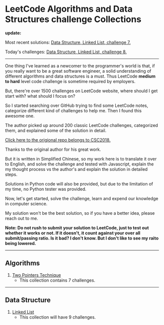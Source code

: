 # LeetCode Algorithms and Data Structures challenge Collections

**update:**

Most recent solutions: [Data Structure, Linked List, challenge 7.](data_structure/1_linked_list/linked_list.md)

Today's challenges: [Data Structure, Linked List, challenge 8.](data_structure/1_linked_list/linked_list.md)

---

One thing I've learned as a newcomer to the programmer's world is that, if you really want to be a great software engineer, a solid understanding of different algorithms and data structures is a must. Thus LeetCode **medium to hard** level code challenge is sometime required by employers.

But, there're over 1500 challenges on LeetCode website, where should I get start with? what should I focus on?

So I started searching over GitHub trying to find some LeetCode notes, categorize different kind of challenges to help me. Then I found this awesome one.

The author picked up around 200 classic LeetCode challenges, categorized them, and explained some of the solution in detail.

[Click here to the origional repo belongs to CSC2018.](https://github.com/CyC2018/CS-Notes/blob/master/notes/Leetcode%20题解%20-%20目录.md)

Thanks to the original author for his great work.

But it is written in Simplified Chinese, so my work here is to translate it over to English, and solve the challenge and tested with Javascript, explain the my thought process vs the author's and explain the solution in detailed steps.

Solutions in Python code will also be provided, but due to the limitation of my time, no Python tester was provided.

Now, let's get started, solve the challenge, learn and expend our knowledge in computer science.

My solution won't be the best solution, so if you have a better idea, please reach out to me.

**Note: Do not rush to submit your solution to LeetCode, just to test out whether it works or not. If it doesn't, it count against your over all submit/passing ratio. Is it bad? I don't know. But I don't like to see my raito being lowered.**

---

## Algorithms

1. [Two Pointers Technique](algorithms/1_two_pointers/1_two_pointers.md)
    - This collection contains 7 challenges.

---

## Data Structure

1. [Linked List](data_structure/1_linked_list/linked_list.md)
    - This collection will have 9 challenges.
